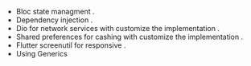 - Bloc state managment .
- Dependency injection .
- Dio for network services with customize the implementation .
- Shared preferences for cashing with customize the implementation .
- Flutter screenutil for responsive .
- Using Generics
